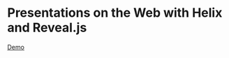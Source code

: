 # Presentations on the Web with Helix and Reveal.js

[Demo](https://main--helix-reveal--dylandepass.hlx.page/)
